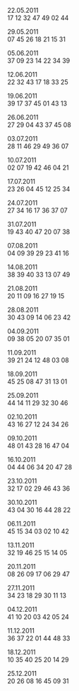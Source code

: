22.05.2011  
17
12
32
47
49
02
44

29.05.2011  
07
45
26
18
21
15
31

05.06.2011	
37
09
23
14
22
34
39

12.06.2011	
22
32
43
17
18
33
25

19.06.2011	
39
17
37
45
01
43
13

26.06.2011	
27
29
04
43
37
45
08

03.07.2011	
28
11
46
29
49
36
07

10.07.2011	
02
07
19
42
46
04
21

17.07.2011	
23
26
04
45
12
25
34

24.07.2011	
27
34
16
17
36
37
07

31.07.2011	
19
43
40
47
20
07
38

07.08.2011	
04
09
39
29
23
41
16

14.08.2011	
38
39
40
33
13
07
49

21.08.2011	
20
11
09
16
27
19
15

28.08.2011	
30
43
09
14
06
23
42

04.09.2011	
09
38
05
20
07
35
01

11.09.2011	
39
21
24
12
48
03
08

18.09.2011	
45
25
08
47
31
13
01

25.09.2011	
44
14
11
29
32
30
46

02.10.2011	
43
16
27
12
24
34
26

09.10.2011	
48
01
43
28
16
47
04

16.10.2011	
04
44
06
34
20
47
28

23.10.2011	
32
17
02
29
46
43
36

30.10.2011	
43
04
30
16
44
28
22

06.11.2011	
45
15
34
03
02
10
42

13.11.2011	
32
19
46
25
15
14
05

20.11.2011	
08
26
09
17
06
29
47

27.11.2011	
34
23
18
29
30
11
13

04.12.2011	
41
10
20
03
42
05
24

11.12.2011	
36
37
22
01
44
48
33

18.12.2011	
10
35
40
25
20
14
29

25.12.2011	
20
26
08
16
45
09
31
